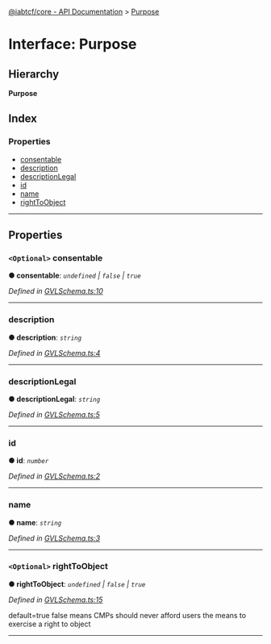 [@iabtcf/core - API Documentation](../README.md) > [Purpose](../interfaces/purpose.md)

# Interface: Purpose

## Hierarchy

**Purpose**

## Index

### Properties

* [consentable](purpose.md#consentable)
* [description](purpose.md#description)
* [descriptionLegal](purpose.md#descriptionlegal)
* [id](purpose.md#id)
* [name](purpose.md#name)
* [rightToObject](purpose.md#righttoobject)

---

## Properties

<a id="consentable"></a>

### `<Optional>` consentable

**● consentable**: *`undefined` \| `false` \| `true`*

*Defined in [GVLSchema.ts:10](https://github.com/chrispaterson/iabtcf-es/blob/c30aecb/modules/core/src/GVLSchema.ts#L10)*

___
<a id="description"></a>

###  description

**● description**: *`string`*

*Defined in [GVLSchema.ts:4](https://github.com/chrispaterson/iabtcf-es/blob/c30aecb/modules/core/src/GVLSchema.ts#L4)*

___
<a id="descriptionlegal"></a>

###  descriptionLegal

**● descriptionLegal**: *`string`*

*Defined in [GVLSchema.ts:5](https://github.com/chrispaterson/iabtcf-es/blob/c30aecb/modules/core/src/GVLSchema.ts#L5)*

___
<a id="id"></a>

###  id

**● id**: *`number`*

*Defined in [GVLSchema.ts:2](https://github.com/chrispaterson/iabtcf-es/blob/c30aecb/modules/core/src/GVLSchema.ts#L2)*

___
<a id="name"></a>

###  name

**● name**: *`string`*

*Defined in [GVLSchema.ts:3](https://github.com/chrispaterson/iabtcf-es/blob/c30aecb/modules/core/src/GVLSchema.ts#L3)*

___
<a id="righttoobject"></a>

### `<Optional>` rightToObject

**● rightToObject**: *`undefined` \| `false` \| `true`*

*Defined in [GVLSchema.ts:15](https://github.com/chrispaterson/iabtcf-es/blob/c30aecb/modules/core/src/GVLSchema.ts#L15)*

default=true false means CMPs should never afford users the means to exercise a right to object

___

